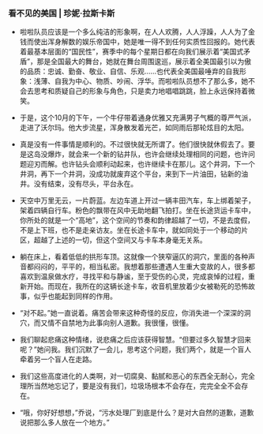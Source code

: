 ### 看不见的美国 | 珍妮·拉斯卡斯<!-- {docsify-ignore} -->
- 啦啦队员应该是一个多么纯洁的形象啊，在人人欢腾，人人浮躁，人人为了金钱而使出浑身解数的娱乐帝国中，她是唯一得不到任何实质性回报的。她代表着最基本层面的“国民性”，赛季中的每个星期日都在向我们展示着“美国式矛盾”，那是全国最大的舞台，她就在舞台周围逡巡，展示着全美国最引以为傲的品质：忠诚、勤奋、敬业、自信、乐观……也代表全美国最唾弃的自我形象：浅薄、自我为中心、物质、吵闹、浮华。而啦啦队员想不了那么多，她不会去思考和质疑自己的形象与角色，只是卖力地唱唱跳跳，脸上永远保持着微笑。

- 于是，这个10月的下午，一个牛仔带着通身优雅又充满男子气概的尊严气派，走进了沃尔玛。他大步流星，浑身散发着光芒，如同雨后那轮炫目的太阳。

- 真是没有一件事情是顺利的。不过很快就无所谓了。他们很快就休假去了。要是这岛没爆炸，就会来一个新的钻井队，也许会继续处理相同的问题，也许问题迎刃而解。也许钻头会顺利动起来，也许继续卡在那儿。这个井洞，下一个井洞，再下一个井洞，没成功就废弃这个平台，来到下一片油田，钻新的油井。没有结束，没有尽头，平台永在。

- 天空中万里无云，一片蔚蓝。左边车道上开过一辆丰田汽车，车上绑着架子，架着四辆自行车。粉色的飘带在风中无助地翻飞拍打。坐在长途货运卡车中，你所处的就是一个“高地”，这个空间的节奏和韵律超越了一切，不是去度假，不是上下班，也不是走亲访友。坐在长途卡车中，就如同处于一个移动的片区，超越了上述的一切，但这个空间又与卡车本身毫无关系。

- 躺在床上，看着低低的拱形车顶。这就像一个狭窄逼仄的洞穴，里面的各种声音都闷闷的，平平的，相当私密。我想着那些遭遇人生重大变故的人，很多都喜欢到温泉做水疗，寻找平和与静谧，至于受伤的心灵，完成哀悼的过程，重新开始。而现在，我所在的这辆长途卡车，收音机里放着少女被勒死的恐怖故事，似乎也能起到同样的作用。

- “对不起。”她一直说着。痛苦会带来这种奇怪的反应，你消失进一个深深的洞穴，而又情不自禁地为此事向别人道歉。我很懂，很懂。

- 我们聊起悲痛这种情绪，说悲痛之后应该获得智慧。“但要过多久智慧才回来呢？”她问我。我们沉默了一会儿，思考这个问题，我们两个，就是一个盲人牵着另一个盲人在走路。

- 我们这些高度进化的人类啊，对一切腐臭、黏腻和恶心的东西全无耐心，完全理所当然地忘记了，要是没有我们，垃圾场根本不会存在，完完全全不会存在。

- “哦，你好好想想，”乔说，“污水处理厂到底是什么？是对大自然的道歉，道歉说把那么多人放在一个地方。”